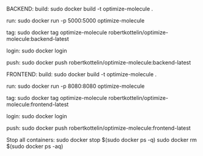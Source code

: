 BACKEND:
build:
sudo docker build -t optimize-molecule .

run:
sudo docker run -p 5000:5000 optimize-molecule

tag:
sudo docker tag optimize-molecule robertkottelin/optimize-molecule:backend-latest

login:
sudo docker login

push:
sudo docker push robertkottelin/optimize-molecule:backend-latest


FRONTEND:
build:
sudo docker build -t optimize-molecule .

run:
sudo docker run -p 8080:8080 optimize-molecule

tag:
sudo docker tag optimize-molecule robertkottelin/optimize-molecule:frontend-latest

login:
sudo docker login

push:
sudo docker push robertkottelin/optimize-molecule:frontend-latest


Stop all containers:
sudo docker stop $(sudo docker ps -q)
sudo docker rm $(sudo docker ps -aq)
